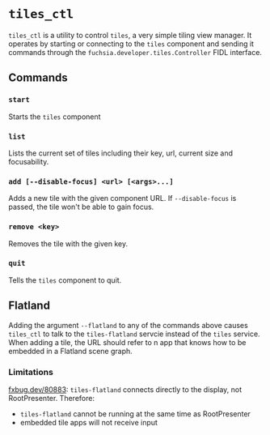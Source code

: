 # `tiles_ctl`

`tiles_ctl` is a utility to control `tiles`, a very simple tiling view manager.
It operates by starting or connecting to the `tiles` component and sending it
commands through the `fuchsia.developer.tiles.Controller` FIDL interface.

## Commands

### `start`

Starts the `tiles` component

### `list`

Lists the current set of tiles including their key, url, current size and
focusability.

###  `add [--disable-focus] <url> [<args>...]`

Adds a new tile with the given component URL.
If `--disable-focus` is passed, the tile won't be able to gain focus.


### `remove <key>`

Removes the tile with the given key.

### `quit`

Tells the `tiles` component to quit.

## Flatland

Adding the argument `--flatland` to any of the commands above causes `tiles_ctl` to talk to the `tiles-flatland` servcie instead of the `tiles` service.  When adding a tile, the URL should refer to n app that knows how to be embedded in a Flatland scene graph.

### Limitations
[fxbug.dev/80883](http://fxbug.dev/80883): `tiles-flatland` connects directly to the display, not RootPresenter.  Therefore:
- `tiles-flatland` cannot be running at the same time as RootPresenter
- embedded tile apps will not receive input

